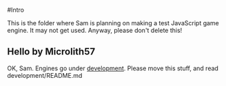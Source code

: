 #Intro

This is the folder where Sam is planning on making a test JavaScript game engine. It may not get used. Anyway, please don't delete this!

## Hello by Microlith57

OK, Sam. Engines go under [development](https://github.com/OpenColonyShip/OpenColonyShip/tree/master/development). Please move this stuff, and read development/README.md
